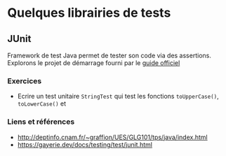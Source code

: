 # Quelques librairies de tests

## JUnit

Framework de test Java permet de tester son code via des assertions.
Explorons le projet de démarrage fourni par le [guide officiel](https://junit.org/junit5/docs/current/user-guide/)

### Exercices

-   Ecrire un test unitaire `StringTest` qui test les fonctions `toUpperCase()`, `toLowerCase()` et

### Liens et références

-   http://deptinfo.cnam.fr/~graffion/UES/GLG101/tps/java/index.html
-   https://gayerie.dev/docs/testing/test/junit.html
